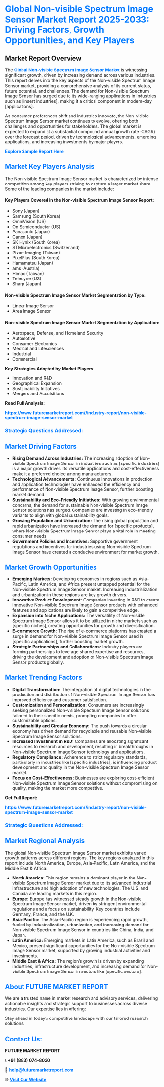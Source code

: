 <h1 style="color: #007BFF;">Global Non-visible Spectrum Image Sensor Market Report 2025-2033: Driving Factors, Growth Opportunities, and Key Players</h1>

<section id="overview">
<h2>Market Report Overview</h2>
<p>The <a href="https://www.futuremarketreport.com//industry-report/non-visible-spectrum-image-sensor-market" style="color: #007BFF; text-decoration: none;"><strong>Global Non-visible Spectrum Image Sensor Market</strong></a> is witnessing significant growth, driven by increasing demand across various industries. This report delves into the key aspects of the Non-visible Spectrum Image Sensor market, providing a comprehensive analysis of its current status, future potential, and challenges. The demand for Non-visible Spectrum Image Sensor has surged due to its wide-ranging applications in industries such as [insert industries], making it a critical component in modern-day [applications].</p>
<p>As consumer preferences shift and industries innovate, the Non-visible Spectrum Image Sensor market continues to evolve, offering both challenges and opportunities for stakeholders. The global market is expected to expand at a substantial compound annual growth rate (CAGR) over the forecast period, driven by technological advancements, emerging applications, and increasing investments by major players.</p>
</section>

<section id="overview">
<p><a href="https://www.futuremarketreport.com//request-sample/reportId=85087" style="color: #007BFF; text-decoration: none;"><strong>Explore Sample Report Here</strong></a></p>
</section>

<section id="key-players">
<h2 style="color: #007BFF;">Market Key Players Analysis</h2>
<p>The Non-visible Spectrum Image Sensor market is characterized by intense competition among key players striving to capture a larger market share. Some of the leading companies in the market include:</p>
<h4>Key Players Covered in the Non-visible Spectrum Image Sensor Report:</h4>
<ul><li>Sony (Japan)</li><li>Samsung (South Korea)</li><li>OmniVision (US)</li><li>On Semiconductor (US)</li><li>Panasonic (Japan)</li><li>Canon (Japan)</li><li>SK Hynix (South Korea)</li><li>STMicroelectronics (Switzerland)</li><li>Pixart Imaging (Taiwan)</li><li>PixelPlus (South Korea)</li><li>Hamamatsu (Japan)</li><li>ams (Austria)</li><li>Himax (Taiwan)</li><li>Teledyne (US)</li><li>Sharp (Japan)</li></ul>
<h4>Non-visible Spectrum Image Sensor Market Segmentation by Type:</h4>
<ul><li>Linear Image Sensor</li><li>Area Image Sensor</li></ul>

<h4>Non-visible Spectrum Image Sensor Market Segmentation by Application:</h4>
<ul><li>Aerospace, Defense, and Homeland Security</li><li>Automotive</li><li>Consumer Electronics</li><li>Medical and Lifesciences</li><li>Industrial</li><li>Commercial</li></ul>
<p><strong>Key Strategies Adopted by Market Players:</strong></p>
<ul>
<li>Innovation and R&D</li>
<li>Geographical Expansion</li>
<li>Sustainability Initiatives</li>
<li>Mergers and Acquisitions</li>
</ul>
</section>

<section>
<p><strong>Read Full Analysis: </strong></p><a href="https://www.futuremarketreport.com//industry-report/non-visible-spectrum-image-sensor-market" style="color: #007BFF; text-decoration: none;"><strong>https://www.futuremarketreport.com//industry-report/non-visible-spectrum-image-sensor-market</strong></a>
<h3 style="color: #007BFF;">Strategic Questions Addressed:</h3>
</section>

<section id="driving-factors">
<h2 style="color: #007BFF;">Market Driving Factors</h2>
<ul>
<li><strong>Rising Demand Across Industries:</strong> The increasing adoption of Non-visible Spectrum Image Sensor in industries such as [specific industries] is a major growth driver. Its versatile applications and cost-effectiveness make it a preferred choice among manufacturers.</li>
<li><strong>Technological Advancements:</strong> Continuous innovations in production and application technologies have enhanced the efficiency and performance of Non-visible Spectrum Image Sensor, further boosting market demand.</li>
<li><strong>Sustainability and Eco-Friendly Initiatives:</strong> With growing environmental concerns, the demand for sustainable Non-visible Spectrum Image Sensor solutions has surged. Companies are investing in eco-friendly variants to align with global sustainability goals.</li>
<li><strong>Growing Population and Urbanization:</strong> The rising global population and rapid urbanization have increased the demand for [specific products], where Non-visible Spectrum Image Sensor plays a vital role in meeting consumer needs.</li>
<li><strong>Government Policies and Incentives:</strong> Supportive government regulations and incentives for industries using Non-visible Spectrum Image Sensor have created a conducive environment for market growth.</li>
</ul>
</section>

<section id="growth-opportunities">
<h2 style="color: #007BFF;">Market Growth Opportunities</h2>
<ul>
<li><strong>Emerging Markets:</strong> Developing economies in regions such as Asia-Pacific, Latin America, and Africa present untapped potential for the Non-visible Spectrum Image Sensor market. Increasing industrialization and urbanization in these regions are key growth drivers.</li>
<li><strong>Innovative Product Development:</strong> Companies investing in R&D to create innovative Non-visible Spectrum Image Sensor products with enhanced features and applications are likely to gain a competitive edge.</li>
<li><strong>Expansion into Niche Applications:</strong> The versatility of Non-visible Spectrum Image Sensor allows it to be utilized in niche markets such as [specific niches], creating opportunities for growth and diversification.</li>
<li><strong>E-commerce Growth:</strong> The rise of e-commerce platforms has created a surge in demand for Non-visible Spectrum Image Sensor used in [specific applications], further boosting market growth.</li>
<li><strong>Strategic Partnerships and Collaborations:</strong> Industry players are forming partnerships to leverage shared expertise and resources, driving the development and adoption of Non-visible Spectrum Image Sensor products globally.</li>
</ul>
</section>

<section id="trending-factors">
<h2 style="color: #007BFF;">Market Trending Factors</h2>
<ul>
<li><strong>Digital Transformation:</strong> The integration of digital technologies in the production and distribution of Non-visible Spectrum Image Sensor has improved efficiency and customer satisfaction.</li>
<li><strong>Customization and Personalization:</strong> Consumers are increasingly seeking personalized Non-visible Spectrum Image Sensor solutions tailored to their specific needs, prompting companies to offer customizable options.</li>
<li><strong>Sustainability and Circular Economy:</strong> The push towards a circular economy has driven demand for recyclable and reusable Non-visible Spectrum Image Sensor solutions.</li>
<li><strong>Increased Investment in R&D:</strong> Companies are allocating significant resources to research and development, resulting in breakthroughs in Non-visible Spectrum Image Sensor technology and applications.</li>
<li><strong>Regulatory Compliance:</strong> Adherence to strict regulatory standards, particularly in industries like [specific industries], is influencing product development and quality in the Non-visible Spectrum Image Sensor market.</li>
<li><strong>Focus on Cost-Effectiveness:</strong> Businesses are exploring cost-efficient Non-visible Spectrum Image Sensor solutions without compromising on quality, making the market more competitive.</li>
</ul>
</section>

<section>
<p><strong>Get Full Report: </strong></p><a href="https://www.futuremarketreport.com//industry-report/non-visible-spectrum-image-sensor-market" style="color: #007BFF; text-decoration: none;"><strong>https://www.futuremarketreport.com//industry-report/non-visible-spectrum-image-sensor-market</strong></a>
<h3 style="color: #007BFF;">Strategic Questions Addressed:</h3>
</section>


<section id="regional-analysis">
<h2 style="color: #007BFF;">Market Regional Analysis</h2>
<p>The global Non-visible Spectrum Image Sensor market exhibits varied growth patterns across different regions. The key regions analyzed in this report include North America, Europe, Asia-Pacific, Latin America, and the Middle East & Africa:</p>
<ul>
<li><strong>North America:</strong> This region remains a dominant player in the Non-visible Spectrum Image Sensor market due to its advanced industrial infrastructure and high adoption of new technologies. The U.S. and Canada are leading markets in this region.</li>
<li><strong>Europe:</strong> Europe has witnessed steady growth in the Non-visible Spectrum Image Sensor market, driven by stringent environmental regulations and a focus on sustainability. Key countries include Germany, France, and the U.K.</li>
<li><strong>Asia-Pacific:</strong> The Asia-Pacific region is experiencing rapid growth, fueled by industrialization, urbanization, and increasing demand for Non-visible Spectrum Image Sensor in countries like China, India, and Japan.</li>
<li><strong>Latin America:</strong> Emerging markets in Latin America, such as Brazil and Mexico, present significant opportunities for the Non-visible Spectrum Image Sensor market, supported by growing industrial activities and investments.</li>
<li><strong>Middle East & Africa:</strong> The region’s growth is driven by expanding industries, infrastructure development, and increasing demand for Non-visible Spectrum Image Sensor in sectors like [specific sectors].</li>
</ul>
</section>

<footer>
<h2 style="color: #007BFF;">About FUTURE MARKET REPORT</h2>
<p>We are a trusted name in market research and advisory services, delivering actionable insights and strategic support to businesses across diverse industries. Our expertise lies in offering:</p>

<p>Stay ahead in today’s competitive landscape with our tailored research solutions.</p>

<h2 style="color: #007BFF;">Contact Us:</h2>
<p><strong>FUTURE MARKET REPORT</strong></p>
<p>📞 <strong>+91 (883) 074-8030</strong></p>
<p>📧 <strong><a href="mailto:help@futuremarketreport.com" style="color: #007BFF;">help@futuremarketreport.com</a></strong></p>
<p>🌐 <strong><a href="https://www.futuremarketreport.com/" style="color: #007BFF;">Visit Our Website</a></strong></p>
</footer>
